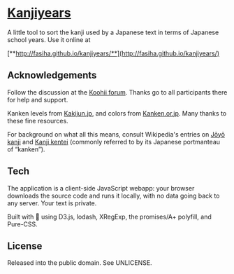 # [Kanjiyears](http://fasiha.github.io/kanjiyears/)

A little tool to sort the kanji used by a Japanese text in terms of
Japanese school years. Use it online at

[**http://fasiha.github.io/kanjiyears/**](http://fasiha.github.io/kanjiyears/)

## Acknowledgements

Follow the discussion at the [Koohii
forum](http://forum.koohii.com/viewtopic.php?pid=231094). Thanks go to
all participants there for help and support.

Kanken levels from
[Kakijun.jp](http://kakijun.jp/main/kankenmain.html), and colors from
[Kanken.or.jp](http://www.kanken.or.jp/kanken/outline/degree.html).
Many thanks to these fine resources.

For background on what all this means, consult Wikipedia's entries on
[Jōyō kanji](http://en.wikipedia.org/wiki/J%C5%8Dy%C5%8D_kanji) and
[Kanji kentei](http://en.wikipedia.org/wiki/Kanji_kentei) (commonly
referred to by its Japanese portmanteau of “kanken”).

## Tech

The application is a client-side JavaScript webapp: your browser
downloads the source code and runs it locally, with no data going back
to any server. Your text is private.

Built with 💟 using D3.js, lodash, XRegExp, the promises/A+ polyfill,
and Pure-CSS.

## License

Released into the public domain. See UNLICENSE.
